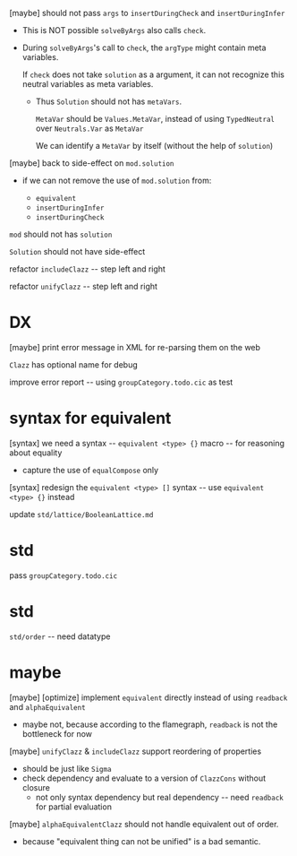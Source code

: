 [maybe] should not pass `args` to `insertDuringCheck` and `insertDuringInfer`

- This is NOT possible `solveByArgs` also calls `check`.

- During `solveByArgs`'s call to `check`,
  the `argType` might contain meta variables.

  If `check` does not take `solution` as a argument,
  it can not recognize this neutral variables as meta variables.

  - Thus `Solution` should not has `metaVars`.

    `MetaVar` should be `Values.MetaVar`,
    instead of using `TypedNeutral` over `Neutrals.Var` as `MetaVar`

    We can identify a `MetaVar` by itself (without the help of `solution`)

[maybe] back to side-effect on `mod.solution`

- if we can not remove the use of `mod.solution` from:

  - `equivalent`
  - `insertDuringInfer`
  - `insertDuringCheck`

`mod` should not has `solution`

`Solution` should not have side-effect

refactor `includeClazz` -- step left and right

refactor `unifyClazz` -- step left and right

# DX

[maybe] print error message in XML for re-parsing them on the web

`Clazz` has optional name for debug

improve error report -- using `groupCategory.todo.cic` as test

# syntax for equivalent

[syntax] we need a syntax -- `equivalent <type> {}` macro -- for reasoning about equality

- capture the use of `equalCompose` only

[syntax] redesign the `equivalent <type> []` syntax -- use `equivalent <type> {}` instead

update `std/lattice/BooleanLattice.md`

# std

pass `groupCategory.todo.cic`

# std

`std/order` -- need datatype

# maybe

[maybe] [optimize] implement `equivalent` directly instead of using `readback` and `alphaEquivalent`

- maybe not, because according to the flamegraph, `readback` is not the bottleneck for now

[maybe] `unifyClazz` & `includeClazz` support reordering of properties

- should be just like `Sigma`
- check dependency and evaluate to a version of `ClazzCons` without closure
  - not only syntax dependency but real dependency -- need `readback` for partial evaluation

[maybe] `alphaEquivalentClazz` should not handle equivalent out of order.

- because "equivalent thing can not be unified" is a bad semantic.

